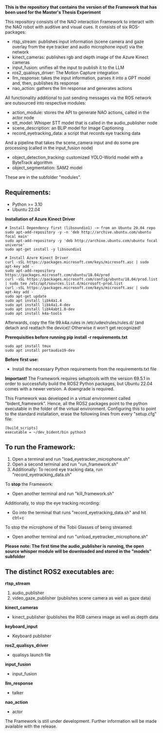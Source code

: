 **This is the repository that contains the version of the Framework that has been used for the Master's Thesis Experiment**

This repository consists of the NAO interaction Framework to interact with the NAO robot with auditive and visual cues.
It consists of six ROS-packages:

- rtsp_stream: publishes input information (scene camera and gaze overlay from the eye tracker and audio microphone input) via the network
- kinect_cameras: publishes rgb and depth image of the Azure Kinect cameras
- input_fusion: unifies all the input to publish it to the LLM
- ros2_qualisys_driver: The Motion Capture integration
- llm_response: takes the input information, parses it into a GPT model and, then, publishes its response
- nao_action: gathers the llm response and generates actions

All functionality additional to just sending messages via the ROS network are outsourced into respective modules:
- action_module: stores the API to generate NAO actions, called in the actor node
- stt_model: Whisper STT model that is called in the audio_publisher node
- scene_description: an BLIP model for Image Captioning
- record_eyetracking_data: a script that records eye tracking data

And a pipeline that takes the scene_camera input and do some pre processing (called in the input_fusion node)
- object_detection_tracking: customized YOLO-World model with a ByteTrack algorithm
- object_segmentation: SAM2 model

These are in the subfolder "modules".

## Requirements: ##
- Python >= 3.10
- Ubuntu 22.04

**Installation of Azure Kinect Driver**
```
# Install Dependency first (libsoundio1) -> from an Ubuntu 20.04 repo
sudo apt-add-repository -y -n 'deb http://archive.ubuntu.com/ubuntu focal main'
sudo apt-add-repository -y 'deb http://archive.ubuntu.com/ubuntu focal universe'
sudo apt-get install -y libsoundio1

# Install Azure Kinect Driver
curl -sSL https://packages.microsoft.com/keys/microsoft.asc | sudo apt-key add -
sudo apt-add-repository https://packages.microsoft.com/ubuntu/18.04/prod
curl -sSL https://packages.microsoft.com/config/ubuntu/18.04/prod.list | sudo tee /etc/apt/sources.list.d/microsoft-prod.list
curl -sSL https://packages.microsoft.com/keys/microsoft.asc | sudo apt-key add -
sudo apt-get update
sudo apt install libk4a1.4
sudo apt install libk4a1.4-dev
sudo apt install libk4abt1.0-dev
sudo apt install k4a-tools
```
Afterwards, copy the file 99.k4a.rules in /etc/udev/rules/rules.d/ (and detach and reattach the device)! Otherwise it won't get recognized!

**Prerequisities before running pip install -r requirements.txt**

```
sudo apt install tmux
sudo apt install portaudio19-dev
```

**Before first use:**
- Install the necessary Python requirements from the requirements.txt file

**Important!**
The Framework requires setuptools with the version 69.5.1 in order to successfully build the ROS2 Python packages, but Ubuntu 22.04 comes with a newer version. A downgrade is required.

This Framework was developed in a virtual environment called "bident_framework". Hence, all the ROS2 packages point to the python executable in the folder of the virtual environment. Configuring this to point to the standard installation, erase the following lines from every "setup.cfg" file:

```
[build_scripts]
executable = ~/dev_bident/bin python3
```

## To run the Framework: ##

1. Open a terminal and run "load_eyetracker_microphone.sh"
2. Open a second terminal and run "run_framework.sh"
3. Additionally: To record eye tracking data, run "record_eyetracking_data.sh"

To **stop** the Framework:
- Open another terminal and run "kill_framework.sh"

Additionally, to stop the eye tracking recording:
- Go into the terminal that runs "record_eyetracking_data.sh" and hit ctrl+c

To stop the microphone of the Tobii Glasses of being streamed:
- Open another terminal and run "unload_eyetracker_microphone.sh"


**Please note: The first time the audio_publisher is running, the open source whisper module will be downloaded and stored in the "models" subfolder**


## The distinct ROS2 executables are:

**rtsp_stream**
1. audio_publisher
2. video_gaze_publisher (publishes scene camera as well as gaze data)

**kinect_cameras**
- kinect_publisher (publishes the RGB camera image as well as depth data

**keyboard_input**
- Keyboard publisher

**ros2_qualisys_driver**
- qualisys launch file

**input_fusion**
- input_fusion

**llm_response**
- talker

**nao_action**
- actor

The Framework is still under development. Further information will be made available with the release.
